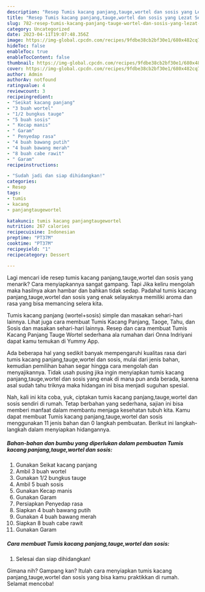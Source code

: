 ```yaml
---
description: "Resep Tumis kacang panjang,tauge,wortel dan sosis yang Lezat Sekali"
title: "Resep Tumis kacang panjang,tauge,wortel dan sosis yang Lezat Sekali"
slug: 782-resep-tumis-kacang-panjang-tauge-wortel-dan-sosis-yang-lezat-sekali
category: Uncategorized
date: 2023-04-11T19:07:48.356Z
image: https://img-global.cpcdn.com/recipes/9fdbe38cb2bf30e1/680x482cq70/tumis-kacang-panjangtaugewortel-dan-sosis-foto-resep-utama.jpg
hideToc: false
enableToc: true
enableTocContent: false
thumbnail: https://img-global.cpcdn.com/recipes/9fdbe38cb2bf30e1/680x482cq70/tumis-kacang-panjangtaugewortel-dan-sosis-foto-resep-utama.jpg
cover: https://img-global.cpcdn.com/recipes/9fdbe38cb2bf30e1/680x482cq70/tumis-kacang-panjangtaugewortel-dan-sosis-foto-resep-utama.jpg
author: Admin
authorAv: notfound
ratingvalue: 4
reviewcount: 3
recipeingredient:
- "Seikat kacang panjang"
- "3 buah wortel"
- "1/2 bungkus tauge"
- "5 buah sosis"
- " Kecap manis"
- " Garam"
- " Penyedap rasa"
- "4 buah bawang putih"
- "4 buah bawang merah"
- "8 buah cabe rawit"
- " Garam"
recipeinstructions:

- "Sudah jadi dan siap dihidangkan!"
categories:
- Resep
tags:
- tumis
- kacang
- panjangtaugewortel

katakunci: tumis kacang panjangtaugewortel 
nutrition: 267 calories
recipecuisine: Indonesian
preptime: "PT37M"
cooktime: "PT37M"
recipeyield: "1"
recipecategory: Dessert

---
```



Lagi mencari ide resep tumis kacang panjang,tauge,wortel dan sosis yang menarik? Cara menyiapkannya sangat gampang. Tapi Jika keliru mengolah maka hasilnya akan hambar dan bahkan tidak sedap. Padahal tumis kacang panjang,tauge,wortel dan sosis yang enak selayaknya memiliki aroma dan rasa yang bisa memancing selera kita.


Tumis kacang panjang (wortel+sosis) simple dan masakan sehari-hari lainnya. Lihat juga cara membuat Tumis Kacang Panjang, Taoge, Tahu, dan Sosis dan masakan sehari-hari lainnya. Resep dan cara membuat Tumis Kacang Panjang Tauge Wortel sederhana ala rumahan dari Onna Indriyani dapat kamu temukan di Yummy App.

Ada beberapa hal yang sedikit banyak mempengaruhi kualitas rasa dari tumis kacang panjang,tauge,wortel dan sosis, mulai dari jenis bahan, kemudian pemilihan bahan segar hingga cara mengolah dan menyajikannya. Tidak usah pusing jika ingin menyiapkan tumis kacang panjang,tauge,wortel dan sosis yang enak di mana pun anda berada, karena asal sudah tahu triknya maka hidangan ini bisa menjadi suguhan spesial.


Nah, kali ini kita coba, yuk, ciptakan tumis kacang panjang,tauge,wortel dan sosis sendiri di rumah. Tetap berbahan yang sederhana, sajian ini bisa memberi manfaat dalam membantu menjaga kesehatan tubuh kita. Kamu dapat membuat Tumis kacang panjang,tauge,wortel dan sosis menggunakan 11 jenis bahan dan 0 langkah pembuatan. Berikut ini langkah-langkah dalam menyiapkan hidangannya.

<!--inarticleads1-->

##### Bahan-bahan dan bumbu yang diperlukan dalam pembuatan Tumis kacang panjang,tauge,wortel dan sosis:

1. Gunakan Seikat kacang panjang
1. Ambil 3 buah wortel
1. Gunakan 1/2 bungkus tauge
1. Ambil 5 buah sosis
1. Gunakan  Kecap manis
1. Gunakan  Garam
1. Persiapkan  Penyedap rasa
1. Siapkan 4 buah bawang putih
1. Gunakan 4 buah bawang merah
1. Siapkan 8 buah cabe rawit
1. Gunakan  Garam




<!--inarticleads2-->

##### Cara membuat Tumis kacang panjang,tauge,wortel dan sosis:


1. Selesai dan siap dihidangkan!



Gimana nih? Gampang kan? Itulah cara menyiapkan tumis kacang panjang,tauge,wortel dan sosis yang bisa kamu praktikkan di rumah. Selamat mencoba!
